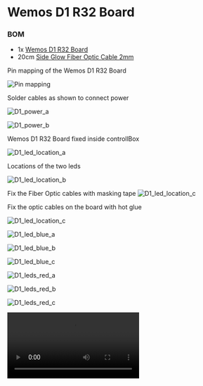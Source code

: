 # Wemos D1 R32 Board 

### BOM

* 1x [Wemos D1 R32 Board](https://www.aliexpress.com/item/1005006140622416.html)
* 20cm [Side Glow Fiber Optic Cable 2mm](https://www.aliexpress.com/item/1005003186394069.html)

Pin mapping of the Wemos D1 R32 Board

![Pin mapping](/Wemos%20D1%20R32/Weemos%20CNC30%20UNO%20Mapping.png)

Solder cables as shown to connect power

![D1_power_a](/Wemos%20D1%20R32/D1_power_a.jpg)

![D1_power_b](/Wemos%20D1%20R32/D1_power_b.jpg)

Wemos D1 R32 Board fixed inside controllBox

![D1_led_location_a](/Wemos%20D1%20R32/D1_led_location_a.jpg)

Locations of the two leds

![D1_led_location_b](/Wemos%20D1%20R32/D1_led_location_b.jpg)

Fix the Fiber Optic cables with masking tape
![D1_led_location_c](/Wemos%20D1%20R32/D1_led_location_c.jpg)

Fix the optic cables on the board with hot glue

![D1_led_location_c](/Wemos%20D1%20R32/D1_led_location_d.jpg)


![D1_led_blue_a](/Wemos%20D1%20R32/D1_led_blue_a.jpg)

![D1_led_blue_b](/Wemos%20D1%20R32/D1_led_blue_b.jpg)

![D1_led_blue_c](/Wemos%20D1%20R32/D1_led_blue_c.jpg)


![D1_leds_red_a](/Wemos%20D1%20R32/D1_leds_red_a.jpg)

![D1_leds_red_b](/Wemos%20D1%20R32/D1_leds_red_b.jpg)

![D1_leds_red_c](/Wemos%20D1%20R32/D1_leds_red_c.jpg)

![Download movie: Blinking leds](https://github.com/refob/herculitoHardware/raw/main/Wemos%20D1%20R32/D1_leds_blinking.mp4)

